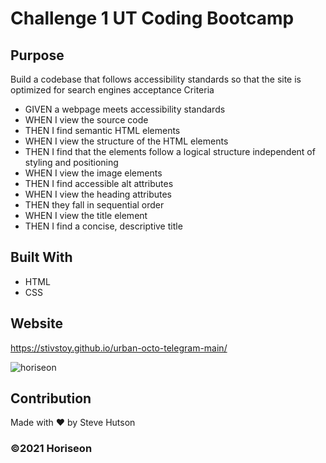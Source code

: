 # Challenge 1 UT Coding Bootcamp

## Purpose
Build a codebase that follows accessibility standards
so that the site is optimized for search engines
acceptance Criteria
* GIVEN a webpage meets accessibility standards
* WHEN I view the source code
* THEN I find semantic HTML elements
* WHEN I view the structure of the HTML elements
* THEN I find that the elements follow a logical structure independent of styling and positioning
* WHEN I view the image elements
* THEN I find accessible alt attributes
* WHEN I view the heading attributes
* THEN they fall in sequential order
* WHEN I view the title element
* THEN I find a concise, descriptive title

## Built With
* HTML
* CSS

## Website
https://stivstoy.github.io/urban-octo-telegram-main/

![horiseon](https://user-images.githubusercontent.com/87504797/128964481-abcf3630-6ba5-4d15-8f06-786ccf31327f.jpg)

## Contribution
Made with ❤️ by Steve Hutson

### ©️2021 Horiseon
